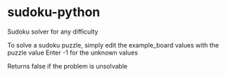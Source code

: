 # sudoku-python

Sudoku solver for any difficulty

To solve a sudoku puzzle, simply edit the example_board values with the puzzle value
Enter -1 for the unknown values

Returns false if the problem is unsolvable
